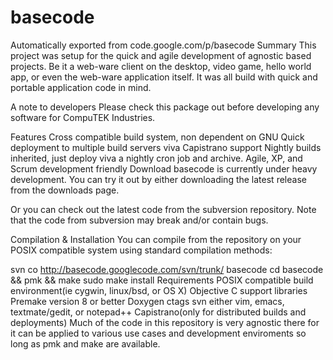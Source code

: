 # basecode
Automatically exported from code.google.com/p/basecode
Summary
This project was setup for the quick and agile development of agnostic based projects. Be it a web-ware client on the desktop, video game, hello world app, or even the web-ware application itself. It was all build with quick and portable application code in mind.



A note to developers Please check this package out before developing any software for CompuTEK Industries.

Features
Cross compatible build system, non dependent on GNU
Quick deployment to multiple build servers viva Capistrano support
Nightly builds inherited, just deploy viva a nightly cron job and archive.
Agile, XP, and Scrum development friendly
Download
basecode is currently under heavy development. You can try it out by either downloading the latest release from the downloads page.

Or you can check out the latest code from the subversion repository. Note that the code from subversion may break and/or contain bugs.

Compilation & Installation
You can compile from the repository on your POSIX compatible system using standard compilation methods:

svn co http://basecode.googlecode.com/svn/trunk/ basecode
cd basecode && pmk && make
sudo make install
Requirements
POSIX compatible build environment(ie cygwin, linux/bsd, or OS X)
Objective C support libraries
Premake version 8 or better
Doxygen
ctags
svn
either vim, emacs, textmate/gedit, or notepad++
Capistrano(only for distributed builds and deployments)
Much of the code in this repository is very agnostic there for it can be applied to various use cases and development enviroments so long as pmk and make are available.
